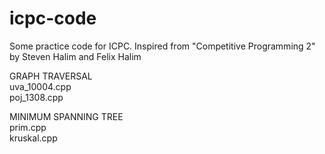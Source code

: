 icpc-code
=========
Some practice code for ICPC. Inspired from "Competitive Programming 2" by Steven Halim and Felix Halim

GRAPH TRAVERSAL  
uva_10004.cpp  
poj_1308.cpp

MINIMUM SPANNING TREE  
prim.cpp  
kruskal.cpp  
